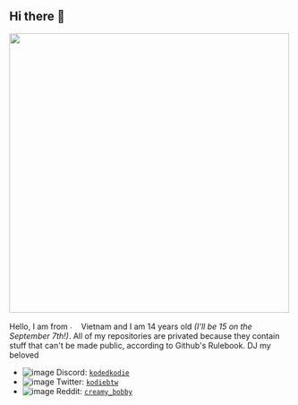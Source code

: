 ## Hi there 👋
[<img src="https://github.com/user-attachments/assets/57c694cf-c479-4473-aee1-48f1656991b8" width="500" />](https://kodiebtw.yrs.lol/)

Hello, I am from  <img src="https://i.imgur.com/3KyfuCu.png" alt="." width="16" height="16"/>  Vietnam and I am 14 years old *(I'll be 15 on the September 7th!)*. All of my repositories are privated because they contain stuff that can't be made public, according to Github's Rulebook. DJ my beloved

* ![image](https://github.com/user-attachments/assets/61b098b0-80f0-4cda-ba67-7eb86fec1f9d) Discord: [`kodedkodie`](https://discord.com/users/1112373063296753766)
* ![image](https://github.com/user-attachments/assets/ebb45240-f713-4125-873f-564265d2fa00) Twitter: [`kodiebtw`](https://twitter.com/kodiebtw)
* ![image](https://github.com/user-attachments/assets/826402b6-094a-46ac-bdaa-481af11ee9fd) Reddit: [`creamy_bobby`](https://www.reddit.com/user/creamy_bobby/)

